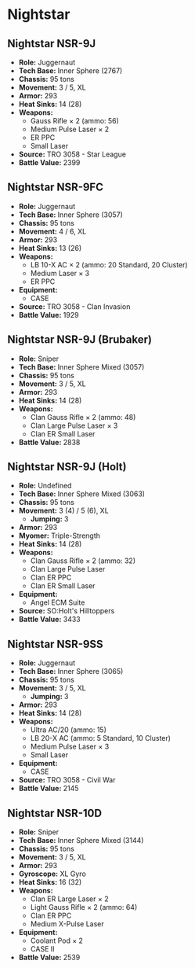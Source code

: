 # Nightstar
## Nightstar NSR-9J
- **Role:** Juggernaut
- **Tech Base:** Inner Sphere (2767)
- **Chassis:** 95 tons
- **Movement:** 3 / 5, XL
- **Armor:** 293
- **Heat Sinks:** 14 (28)
- **Weapons:**
  - Gauss Rifle × 2 (ammo: 56)
  - Medium Pulse Laser × 2
  - ER PPC
  - Small Laser
- **Source:** TRO 3058 - Star League
- **Battle Value:** 2399

## Nightstar NSR-9FC
- **Role:** Juggernaut
- **Tech Base:** Inner Sphere (3057)
- **Chassis:** 95 tons
- **Movement:** 4 / 6, XL
- **Armor:** 293
- **Heat Sinks:** 13 (26)
- **Weapons:**
  - LB 10-X AC × 2 (ammo: 20 Standard, 20 Cluster)
  - Medium Laser × 3
  - ER PPC
- **Equipment:**
  - CASE
- **Source:** TRO 3058 - Clan Invasion
- **Battle Value:** 1929

## Nightstar NSR-9J (Brubaker)
- **Role:** Sniper
- **Tech Base:** Inner Sphere Mixed (3057)
- **Chassis:** 95 tons
- **Movement:** 3 / 5, XL
- **Armor:** 293
- **Heat Sinks:** 14 (28)
- **Weapons:**
  - Clan Gauss Rifle × 2 (ammo: 48)
  - Clan Large Pulse Laser × 3
  - Clan ER Small Laser
- **Battle Value:** 2838

## Nightstar NSR-9J (Holt)
- **Role:** Undefined
- **Tech Base:** Inner Sphere Mixed (3063)
- **Chassis:** 95 tons
- **Movement:** 3 (4) / 5 (6), XL
  - **Jumping:** 3
- **Armor:** 293
- **Myomer:** Triple-Strength
- **Heat Sinks:** 14 (28)
- **Weapons:**
  - Clan Gauss Rifle × 2 (ammo: 32)
  - Clan Large Pulse Laser
  - Clan ER PPC
  - Clan ER Small Laser
- **Equipment:**
  - Angel ECM Suite
- **Source:** SO:Holt's Hilltoppers
- **Battle Value:** 3433

## Nightstar NSR-9SS
- **Role:** Juggernaut
- **Tech Base:** Inner Sphere (3065)
- **Chassis:** 95 tons
- **Movement:** 3 / 5, XL
  - **Jumping:** 3
- **Armor:** 293
- **Heat Sinks:** 14 (28)
- **Weapons:**
  - Ultra AC/20 (ammo: 15)
  - LB 20-X AC (ammo: 5 Standard, 10 Cluster)
  - Medium Pulse Laser × 3
  - Small Laser
- **Equipment:**
  - CASE
- **Source:** TRO 3058 - Civil War
- **Battle Value:** 2145

## Nightstar NSR-10D
- **Role:** Sniper
- **Tech Base:** Inner Sphere Mixed (3144)
- **Chassis:** 95 tons
- **Movement:** 3 / 5, XL
- **Armor:** 293
- **Gyroscope:** XL Gyro
- **Heat Sinks:** 16 (32)
- **Weapons:**
  - Clan ER Large Laser × 2
  - Light Gauss Rifle × 2 (ammo: 64)
  - Clan ER PPC
  - Medium X-Pulse Laser
- **Equipment:**
  - Coolant Pod × 2
  - CASE II
- **Battle Value:** 2539

